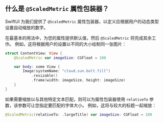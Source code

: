 什么是 `@ScaledMetric` 属性包装器？
---

SwiftUI 为我们提供了 `@ScaledMetric` 属性包装器，以定义应根据用户的动态类型设置自动缩放的数字。

在最基本的用法中，为您的属性提供默认值，然后 `@ScaledMetric` 将完成其余工作。 例如，这将根据用户的设置以不同的大小绘制同一张图片：

```swift
struct ContentView: View {
    @ScaledMetric var imageSize: CGFloat = 100

    var body: some View {
        Image(systemName: "cloud.sun.bolt.fill")
            .resizable()
            .frame(width: imageSize, height: imageSize)
    }
}
```

如果需要缩放以与其他特定文本匹配，则可以为属性包装器使用 `relativeTo` 参数，该参数可让您指定要匹配的字体大小。 例如，这将与较大的标题一起缩放：

```swift
@ScaledMetric(relativeTo: .largeTitle) var imageSize: CGFloat = 100
```
